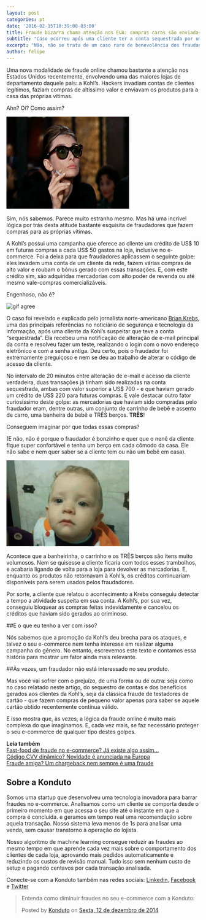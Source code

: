 ```yaml
---
layout: post
categories: pt
date: '2016-02-15T10:39:00-03:00'
title: Fraude bizarra chama atenção nos EUA: compras caras são enviadas para a casa das vítimas
subtitle: "Caso ocorreu após uma cliente ter a conta sequestrada por um fraudador bastante preguiçoso"
excerpt: "Não, não se trata de um caso raro de benevolência dos fraudadores. Mas uma prática surpreendente e bastante engenhosa"
author: felipe
---
```

Uma nova modalidade de fraude online chamou bastante a atenção nos Estados Unidos recentemente, envolvendo uma das maiores lojas de departamento daquele país: a Kohl’s. Hackers invadiam contas de clientes legítimos, faziam compras de altíssimo valor e enviavam os produtos para a casa das próprias vítimas. 

Ahn? Oi? Como assim?

![gif oi](/images/160216-oicomo.gif)

Sim, nós sabemos. Parece muito estranho mesmo. Mas há uma incrível lógica por trás desta atitude bastante esquisita de fraudadores que fazem compras para as próprias vítimas. 

A Kohl’s possui uma campanha que oferece ao cliente um crédito de US$ 10 em futuras compras a cada US$ 50 gastos na loja, inclusive no e-commerce. Foi a deixa para que fraudadores aplicassem o seguinte golpe: eles invadem uma conta de um cliente da rede, fazem várias compras de alto valor e roubam o bônus gerado com essas transações. E, com este crédito sim, são adquiridas mercadorias com alto poder de revenda ou até mesmo vale-compras comercializáveis. 

Engenhoso, não é? 

![gif agree](/images/160216-iagree.gif)

O caso foi revelado e explicado pelo jornalista norte-americano [Brian Krebs](http://krebsonsecurity.com/2016/02/fraudsters-tap-kohls-cash-for-cold-cash/), uma das principais referências no noticiário de segurança e tecnologia da informação, após uma cliente da Kohl’s suspeitar que teve a conta “sequestrada”. Ela recebeu uma notificação de alteração de e-mail principal da conta e resolveu fazer um teste, realizando o login com o novo endereço eletrônico e com a senha antiga. Deu certo, pois o fraudador foi extremamente preguiçoso e nem se deu ao trabalho de alterar o código de acesso da cliente. 

No intervalo de 20 minutos entre alteração de e-mail e acesso da cliente verdadeira, duas transações já tinham sido realizadas na conta sequestrada, ambas com valor superior a US$ 700 - e que haviam gerado um crédito de US$ 220 para futuras compras. E vale destacar outro fator curiosíssimo deste golpe: as mercadorias que haviam sido compradas pelo fraudador eram, dentre outras, um conjunto de carrinho de bebê e assento de carro, uma banheira de bebê e TRÊS berços. **TRÊS**!  

Conseguem imaginar por que todas essas compras? 

(E não, não é porque o fraudador é bonzinho e quer que o nenê da cliente fique super confortável e tenha um berço em cada cômodo da casa. Ele não sabe e nem quer saber se a cliente tem ou não um bebê em casa).  

![gif sadbaby](/images/160216-sadbaby.gif)

Acontece que a banheirinha, o carrinho e os TRÊS berços são itens muito volumosos. Nem se quisesse a cliente ficaria com todos esses trambolhos, e acabaria ligando de volta para a loja para devolver as mercadorias. E, enquanto os produtos não retornavam à Kohl’s, os créditos continuariam disponíveis para serem usados pelos fraudadores.

Por sorte, a cliente que relatou o acontecimento a Krebs conseguiu detectar a tempo a atividade suspeita em sua conta. A Kohl’s, por sua vez, conseguiu bloquear as compras feitas indevidamente e cancelou os créditos que haviam sido gerados ao criminoso. 

##E o que eu tenho a ver com isso?

Nós sabemos que a promoção da Kohl’s deu brecha para os ataques, e talvez o seu e-commerce nem tenha interesse em realizar alguma campanha do gênero. No entanto, escrevemos este texto e contamos essa história para mostrar um fator ainda mais relevante. 

##Às vezes, um fraudador não está interessado no seu produto. 

Mas você vai sofrer com o prejuízo, de uma forma ou de outra: seja como no caso relatado neste artigo, do sequestro de contas e dos benefícios gerados aos clientes da Kohl’s, seja da clássica fraude de testadores de cartão - que fazem compras de pequeno valor apenas para saber se aquele cartão obtido recentemente continua válido. 

E isso mostra que, às vezes, a lógica da fraude online é muito mais complexa do que imaginamos. E, cada vez mais, se faz necessário proteger o seu e-commerce de qualquer tipo destes golpes. 

**Leia também**  
[Fast-food de fraude no e-commerce? Já existe algo assim...](http://blog.konduto.com/pt/2015/10/fast-food-de-fraude-no-ecommerce/?utm_source=konduto&utm_medium=blog&utm_campaign=conteudo)  
[Código CVV dinâmico? Novidade é anunciada na Europa](http://blog.konduto.com/pt/2015/10/codigo-cvv-dinamico-novidade-e-anunciada-na-europa/?utm_source=konduto&utm_medium=blog&utm_campaign=conteudo)  
[Fraude amiga? Um chargeback nem sempre é uma fraude](http://blog.konduto.com/pt/2015/05/fraude-amiga/?utm_source=konduto&utm_medium=blog&utm_campaign=conteudo)  
## Sobre a Konduto

Somos uma startup que desenvolveu uma tecnologia inovadora para barrar fraudes no e-commerce. Analisamos como um cliente se comporta desde o primeiro momento em que acessa o seu site até o instante em que a compra é concluída. e geramos em tempo real uma recomendação sobre aquela transação. Nosso sistema leva menos de 1s para analisar uma venda, sem causar transtorno à operação do lojista.

Nosso algoritmo de machine learning consegue reduzir as fraudes ao mesmo tempo em que aprende cada vez mais sobre o comportamento dos clientes de cada loja, aprovando mais pedidos automaticamente e reduzindo os custos de revisão manual. Tudo isso sem nenhum custo de setup e pagando centavos por cada transação analisada. 

Conecte-se com a Konduto também nas redes sociais: [Linkedin](https://www.linkedin.com/company/konduto), [Facebook](https://www.facebook.com/konduto) e [Twitter](https://twitter.com/KondutoBR)  

<div id="fb-root"></div><script>(function(d, s, id) {  var js, fjs = d.getElementsByTagName(s)[0];  if (d.getElementById(id)) return;  js = d.createElement(s); js.id = id;  js.src = "//connect.facebook.net/pt_BR/sdk.js#xfbml=1&version=v2.3";  fjs.parentNode.insertBefore(js, fjs);}(document, 'script', 'facebook-jssdk'));</script><div class="fb-post" data-href="https://www.facebook.com/konduto/videos/613187352119217/" data-width="650"><div class="fb-xfbml-parse-ignore"><blockquote cite="https://www.facebook.com/konduto/videos/613187352119217/"><p>Entenda como diminuir fraudes no seu e-commerce com a Konduto:</p>Posted by <a href="https://www.facebook.com/konduto/">Konduto</a> on&nbsp;<a href="https://www.facebook.com/konduto/videos/613187352119217/">Sexta, 12 de dezembro de 2014</a></blockquote></div></div>